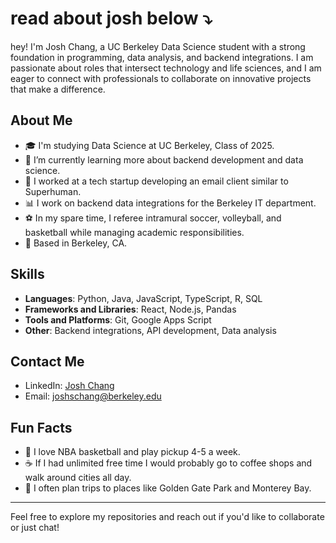 # read about josh below ⤵️

hey! I'm Josh Chang, a UC Berkeley Data Science student with a strong foundation in programming, data analysis, and backend integrations. I am passionate about roles that intersect technology and life sciences, and I am eager to connect with professionals to collaborate on innovative projects that make a difference.

## About Me

- 🎓 I'm studying Data Science at UC Berkeley, Class of 2025.
- 🌱 I’m currently learning more about backend development and data science.
- 💼 I worked at a tech startup developing an email client similar to Superhuman.
- 📊 I work on backend data integrations for the Berkeley IT department.
- ⚽ In my spare time, I referee intramural soccer, volleyball, and basketball while managing academic responsibilities.
- 📍 Based in Berkeley, CA.


## Skills

- **Languages**: Python, Java, JavaScript, TypeScript, R, SQL
- **Frameworks and Libraries**: React, Node.js, Pandas
- **Tools and Platforms**: Git, Google Apps Script
- **Other**: Backend integrations, API development, Data analysis

## Contact Me

- LinkedIn: [Josh Chang](https://www.linkedin.com/in/josh-chang11)
- Email: [joshschang@berkeley.edu](mailto:joshschang@berkeley.edu)

## Fun Facts

- 🏀 I love NBA basketball and play pickup 4-5 a week.
- ☕ If I had unlimited free time I would probably go to coffee shops and walk around cities all day.
-  🌉 I often plan trips to places like Golden Gate Park and Monterey Bay.

---

Feel free to explore my repositories and reach out if you'd like to collaborate or just chat!


